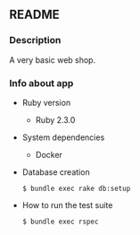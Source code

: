 ## README

### Description

A very basic web shop.

### Info about app

- Ruby version
    - Ruby 2.3.0

- System dependencies
    - Docker

- Database creation
    ```shell
    $ bundle exec rake db:setup
    ```

- How to run the test suite
    ```shell
    $ bundle exec rspec
    ```
